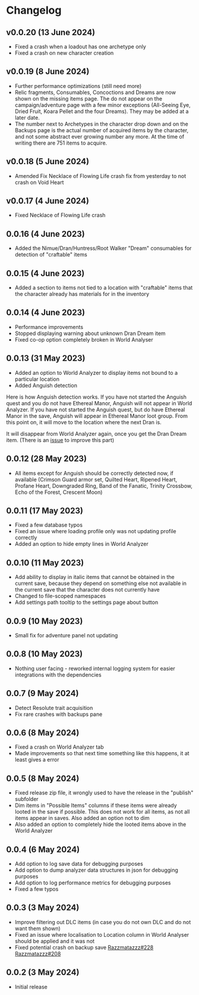 # Changelog

## v0.0.20 (13 June 2024)
- Fixed a crash when a loadout has one archetype only
- Fixed a crash on new character creation

## v0.0.19 (8 June 2024)
- Further performance optimizations (still need more)
- Relic fragments, Consumables, Concoctions and Dreams are now shown on the missing items page. The do not appear on the campaign/adventure page with a few minor exceptions (All-Seeing Eye, Dried Fruit, Koara Pellet and the four Dreams). They may be added at a later date.
- The number next to Archetypes in the character drop down and on the Backups page is the actual number of acquired items by the character, and not some abstract ever growing number any more. At the time of writing there are 751 items to acquire.

## v0.0.18 (5 June 2024)
- Amended Fix Necklace of Flowing Life crash fix from yesterday to not crash on Void Heart

## v0.0.17 (4 June 2024)
- Fixed Necklace of Flowing Life crash

## 0.0.16 (4 June 2023)
- Added the  Nimue/Dran/Huntress/Root Walker "Dream" consumables for detection of "craftable" items

## 0.0.15 (4 June 2023)
- Added a section to items not tied to a location with "craftable" items that the character already has materials for in the inventory

## 0.0.14 (4 June 2023)
- Performance improvements
- Stopped displaying warning about unknown Dran Dream item
- Fixed co-op option completely broken in World Analyser

## 0.0.13 (31 May 2023)
- Added an option to World Analyzer to display items not bound to a particular location
- Added Anguish detection

Here is how Anguish detection works. If you have not started the Anguish quest and you do not have Ethereal Manor, Anguish will not appear in World Analyzer. If you have not started the Anguish quest, but do have Ethereal Manor in the save, Anguish will appear in Ethereal Manor loot group. From this point on, it will move to the location where the next Dran is.

It will disappear from World Analyzer again, once you get the Dran Dream item. (There is an [issue](https://github.com/AndrewSav/Remnant2SaveAnalyzer/issues/6) to improve this part)

## 0.0.12 (28 May 2023)
- All items except for Anguish should be correctly detected now, if available (Crimson Guard armor set, Quilted Heart, Ripened Heart, Profane Heart, Downgraded Ring, Band of the Fanatic, Trinity Crossbow, Echo of the Forest, Crescent Moon)

## 0.0.11 (17 May 2023)
- Fixed a few database typos
- Fixed an issue where loading profile only was not updating profile correctly
- Added an option to hide empty lines in World Analyzer

## 0.0.10 (11 May 2023)
- Add ability to display in italic items that cannot be obtained in the current save, because they depend on something else not available in the current save that the character does not currently have
- Changed to file-scoped namespaces
- Add settings path tooltip to the settings page about button

## 0.0.9 (10 May 2023)
- Small fix for adventure panel not updating

## 0.0.8 (10 May 2023)
- Nothing user facing - reworked internal logging system for easier integrations with the dependencies

## 0.0.7 (9 May 2024)
- Detect Resolute trait acquisition
- Fix rare crashes with backups pane

## 0.0.6 (8 May 2024)
- Fixed a crash on World Analyzer tab
- Made improvements so that next time something like this happens, it at least gives a error

## 0.0.5 (8 May 2024)
- Fixed release zip file, it wrongly used to have the release in the "publish" subfolder
- Dim items in "Possible Items" columns if these items were already looted in the save if possible. This does not work for all items, as not all items appear in saves. Also added an option not to dim
- Also added an option to completely hide the looted items above in the World Analyzer


## 0.0.4 (6 May 2024)
- Add option to log save data for debugging purposes
- Add option to dump analyzer data structures in json for debugging purposes
- Add option to log performance metrics for debugging purposes
- Fixed a few typos

## 0.0.3 (3 May 2024)

- Improve filtering out DLC items (in case you do not own DLC and do not want them shown)
- Fixed an issue where localisation to Location column in World Analyser should be applied and it was not
- Fixed potential crash on backup save [Razzmatazzz#228](https://github.com/Razzmatazzz/RemnantSaveGuardian/issues/228) [Razzmatazzz#208](https://github.com/Razzmatazzz/RemnantSaveGuardian/issues/208)

## 0.0.2 (3 May 2024)

- Initial release
